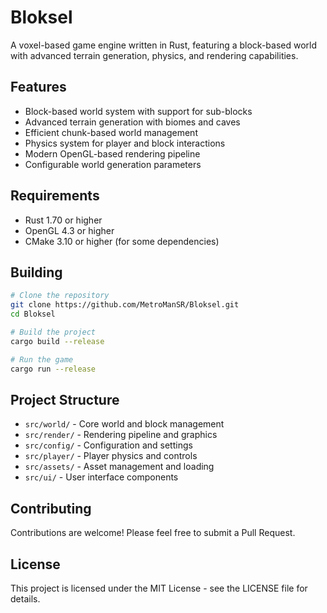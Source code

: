 # Bloksel

A voxel-based game engine written in Rust, featuring a block-based world with advanced terrain generation, physics, and rendering capabilities.

## Features

- Block-based world system with support for sub-blocks
- Advanced terrain generation with biomes and caves
- Efficient chunk-based world management
- Physics system for player and block interactions
- Modern OpenGL-based rendering pipeline
- Configurable world generation parameters

## Requirements

- Rust 1.70 or higher
- OpenGL 4.3 or higher
- CMake 3.10 or higher (for some dependencies)

## Building

```bash
# Clone the repository
git clone https://github.com/MetroManSR/Bloksel.git
cd Bloksel

# Build the project
cargo build --release

# Run the game
cargo run --release
```

## Project Structure

- `src/world/` - Core world and block management
- `src/render/` - Rendering pipeline and graphics
- `src/config/` - Configuration and settings
- `src/player/` - Player physics and controls
- `src/assets/` - Asset management and loading
- `src/ui/` - User interface components

## Contributing

Contributions are welcome! Please feel free to submit a Pull Request.

## License

This project is licensed under the MIT License - see the LICENSE file for details.
